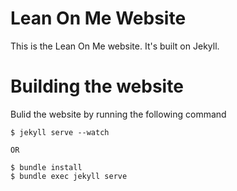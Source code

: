 # Lean On Me Website

This is the Lean On Me website. It's built on Jekyll.

# Building the website

Bulid the website by running the following command

	$ jekyll serve --watch

    OR

    $ bundle install
    $ bundle exec jekyll serve
